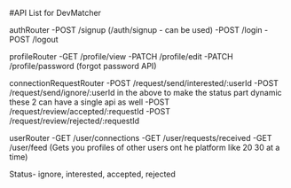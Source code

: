 #API List for DevMatcher

authRouter
-POST /signup (/auth/signup - can be used)
-POST /login
-POST /logout

profileRouter
-GET /profile/view
-PATCH /profile/edit
-PATCH /profile/password (forgot password API)

connectionRequestRouter
-POST /request/send/interested/:userId
-POST /request/send/ignore/:userId
in the above to make the status part dynamic
these 2 can have a single api as well
-POST /request/review/accepted/:requestId
-POST /request/review/rejected/:requestId

userRouter
-GET /user/connections
-GET /user/requests/received
-GET /user/feed  (Gets you profiles of other users ont he platform like 20 30 at a time)



Status- ignore, interested, accepted, rejected

